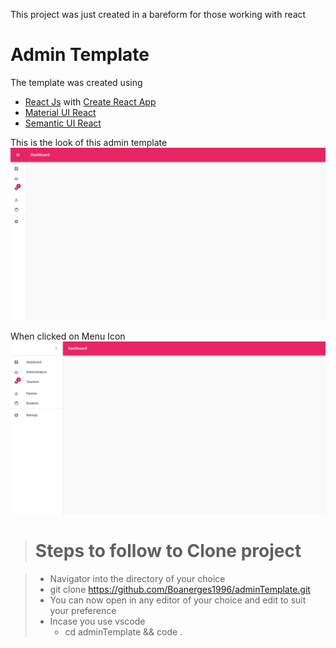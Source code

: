 This project was just created in a bareform for those working with react

# Admin Template

The template was created using

- [React Js](https://reactjs.org/) with [Create React App](https://github.com/facebook/create-react-app)
- [Material UI React](https://material-ui.com/)
- [Semantic UI React](https://react.semantic-ui.com/)

This is the look of this admin template
![Admin_Template](img1.png)

When clicked on Menu Icon
![Admin_Template](img2.png)

> # **Steps to follow to Clone project**

> - Navigator into the directory of your choice
> - git clone https://github.com/Boanerges1996/adminTemplate.git
> - You can now open in any editor of your choice and edit to suit your preference
> - Incase you use vscode
>   - cd adminTemplate && code .
